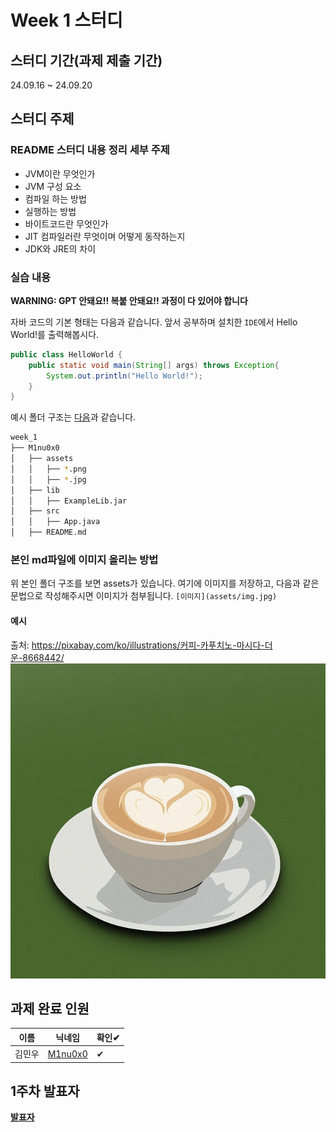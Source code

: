 # Week 1 스터디
## 스터디 기간(과제 제출 기간)
24.09.16 ~ 24.09.20

## 스터디 주제
### README 스터디 내용 정리 세부 주제
- JVM이란 무엇인가
- JVM 구성 요소
- 컴파일 하는 방법
- 실행하는 방법
- 바이트코드란 무엇인가
- JIT 컴파일러란 무엇이며 어떻게 동작하는지
- JDK와 JRE의 차이

### 실습 내용
**WARNING: GPT 안돼요!! 복붙 안돼요!! 과정이 다 있어야 합니다**

자바 코드의 기본 형태는 다음과 같습니다. 앞서 공부하며 설치한 `IDE`에서 Hello World!를 출력해봅시다.
``` java
public class HelloWorld {
    public static void main(String[] args) throws Exception{
        System.out.println("Hello World!");
    }
}
```
예시 폴더 구조는 [다음](/week_1/M1nu0x0/)과 같습니다.
``` bash
week_1
├── M1nu0x0
│   ├── assets
│   │   ├── *.png
│   │   ├── *.jpg
│   ├── lib
│   │   ├── ExampleLib.jar
│   ├── src
│   │   ├── App.java
│   ├── README.md
```

### 본인 md파일에 이미지 올리는 방법
위 본인 폴더 구조를 보면 assets가 있습니다. 여기에 이미지를 저장하고, 다음과 같은 문법으로 작성해주시면 이미지가 첨부됩니다. `[이미지](assets/img.jpg)`

#### 예시
출처: https://pixabay.com/ko/illustrations/커피-카푸치노-마시다-더운-8668442/
![카푸치노](/week_1/M1nu0x0/assets/coffee-8668442_640.jpg)

## 과제 완료 인원
|이름|닉네임|확인✔|
|---|------|----|
|김민우|[M1nu0x0](https://github.com/M1nu0x0)|✔|

## 1주차 발표자
**[발표자](https://github.com/발표자)**
